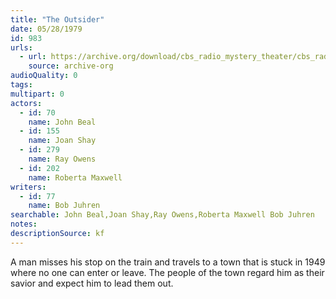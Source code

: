 ```yaml
---
title: "The Outsider"
date: 05/28/1979
id: 983
urls: 
  - url: https://archive.org/download/cbs_radio_mystery_theater/cbs_radio_mystery_theater-0951-1000.zip/cbs_radio_mystery_theater-0951-1000%2Fcbsrmt_0983_the_outsider.mp3
    source: archive-org
audioQuality: 0
tags: 
multipart: 0
actors:  
  - id: 70
    name: John Beal  
  - id: 155
    name: Joan Shay  
  - id: 279
    name: Ray Owens  
  - id: 202
    name: Roberta Maxwell
writers:  
  - id: 77
    name: Bob Juhren
searchable: John Beal,Joan Shay,Ray Owens,Roberta Maxwell Bob Juhren
notes: 
descriptionSource: kf
---
```

A man misses his stop on the train and travels to a town that is stuck in 1949 where no one can enter or leave. The people of the town regard him as their savior and expect him to lead them out.